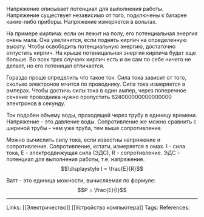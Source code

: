 Напряжение описывает потенциал для выполнения работы. Напряжение существует независимо от того, подключены к батарее какие-либо приборы. Напряжение измеряется в вольтах. 

На примере кирпича: если он лежит на полу, его потенциальная энергия очень мала. Она увеличится, если поднять кирпич на определенную высоту. Чтобы освободить потенциальную энергию, достаточно отпустить кирпич. На крыше потеницальная энергия кирпича будет еще больше. Во всех трех случаях кирпич есть и он сам по себе ничего не делает, но его потеницал отличается. 

Гораздо проще определить что такое ток. Сила тока зависит от того, сколько электронов мчится по проводнику. Сила тока измеряется в амперах. Чтобы достичь силы тока в один ампер, через поперечное сечение проводника нужно пропустить 624000000000000000 электронов в секунду. 

Ток подобен объему воды, проходящей через трубу в единицу времени. Напряжение - это давление воды. Сопротивление же можно сравнить с шириной трубы - чем уже труба, тем выше сопротивление. 

Можно вычислить силу тока, если известны напряжение и сопротивление. Сопротивление, кстати, измеряется в омах. I - сила тока, E - электродвижущая сила (ЭДС), R - сопротивление. ЭДС - потенциал для выполнения работы, т.е. напряжение. 
$$\displaystyle I = \frac{E}{R}$$

Ватт - это единица можности, вычисляемая по формуле:
$$P = \frac{E}{I}$$


___
Links: [[Электричество]] [[Устройство компьютера]]
Tags:
References: